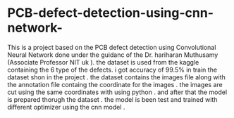 # PCB-defect-detection-using-cnn-network-
This is a project based on the PCB defect detection using Convolutional Neural Network done under the guidanc of the Dr. hariharan Muthusamy (Associate Professor NIT uk ). the dataset is used from the kaggle containing the 6 type of the defects. i  got accuracy of 99.5% in train the dataset shon in the project .
the dataset contains the images file along with the annotation file containg the coordinate for the images .
the images are cut using the same coordinates with using python .
and after that the model is prepared thorugh the dataset .
the model is been test and trained with different optimizer using the cnn model .
